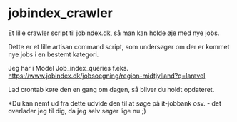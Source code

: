 # jobindex_crawler
Et lille crawler script til jobindex.dk, så man kan holde øje med nye jobs.

Dette er et lille artisan command script, som undersøger om der er kommet nye jobs i en bestemt kategori.

Jeg har i Model Job_index_queries f.eks. https://www.jobindex.dk/jobsoegning/region-midtjylland?q=laravel

Lad crontab køre den en gang om dagen, så bliver du holdt opdateret.

*Du kan nemt ud fra dette udvide den til at søge på it-jobbank osv. - det overlader jeg til dig, da jeg selv søger lige nu ;)
